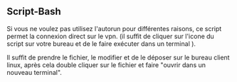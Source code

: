 Script-Bash
--
Si vous ne voulez pas utilisez l'autorun pour différentes raisons, ce script permet la connexion direct sur le vpn. (il suffit de cliquer sur l'icone du script sur votre bureau et de le faire exécuter dans un terminal ).

Il suffit de prendre le fichier, le modifier et de le déposer sur le bureau client linux, après cela double cliquer sur le fichier et faire "ouvrir dans un nouveau terminal".


